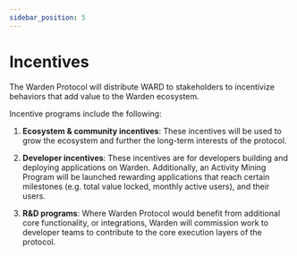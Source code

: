 ```yaml
---
sidebar_position: 5
---
```


# Incentives

The Warden Protocol will distribute WARD to stakeholders to incentivize behaviors that add value to the Warden ecosystem.

Incentive programs include the following:

1. **Ecosystem & community incentives**: These incentives will be used to grow the ecosystem and further the long-term interests of the protocol.

2. **Developer incentives**: These incentives are for developers building and deploying applications on Warden. Additionally, an Activity Mining Program will be launched rewarding applications that reach certain milestones (e.g. total value locked, monthly active users), and their users.

3. **R&D programs**: Where Warden Protocol would benefit from additional core functionality, or integrations, Warden will commission work to developer teams to contribute to the core execution layers of the protocol.
